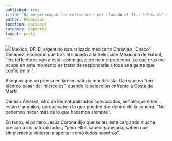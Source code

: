 ```yaml
---
published: true
title: "No me preocupan los reflectores por llamado al Tri: \"Chaco\" Giménez"
author: Redacción
location: Nacional
category: Deportes
layout: posts
---
```


![](http://i.imgur.com/C0GraiOm.jpg)
México, DF. El argentino naturalizado mexicano Christian “Chaco” Giménez reconoció que tras el llamado a la Selección Mexicana de Futbol, "los reflectores van a estar conmigo, pero no me preocupa. Lo que más me ocupa en este momento es tratar de responderle a toda esa gente que confió en mí".

Aseguró que no piensa en la eliminatoria mundialista. Dijo que no “me planteo pasar del miércoles”, cuando la selección enfrente a Costa de Marfil.

Damián Álvarez, otro de los naturalizados convocados, señaló que ellos están tranquilos, porque saben lo que pueden dar dentro de la cancha. "No podemos hacer más de lo que hacemos siempre".

En tanto, el portero Jesús Corona dijo que se les está cargando mucha presión a los naturalizados, “pero ellos saben manejarla, saben que simplemente vinieron a aportar como todos nosotros”.

